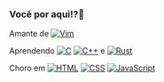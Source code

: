 ### Você por aqui!?🦀
Amante de [![Vim](https://img.shields.io/badge/-Vim-brightgreen)](https://www.vim.org/)

Aprendendo  [![C](https://img.shields.io/badge/-C-blue)](https://en.wikipedia.org/wiki/C_(programming_language)) [![C++](https://img.shields.io/badge/-C%2B%2B-blue)](https://en.wikipedia.org/wiki/C%2B%2B) e [![Rust](https://img.shields.io/badge/-Rust-orange)](https://www.rust-lang.org/)

Choro em [![HTML](https://img.shields.io/badge/-HTML-orange)](https://developer.mozilla.org/en-US/docs/Web/HTML) [![CSS](https://img.shields.io/badge/-CSS-blue)](https://developer.mozilla.org/en-US/docs/Web/CSS) [![JavaScript](https://img.shields.io/badge/-JavaScript-yellow)](https://developer.mozilla.org/en-US/docs/Web/JavaScript)
